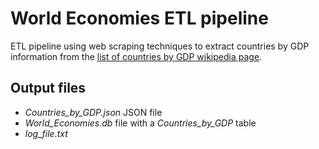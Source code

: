 # World Economies ETL pipeline

ETL pipeline using web scraping techniques to extract countries by GDP information from the [list of countries by GDP wikipedia page](https://web.archive.org/web/20230902185326/https://en.wikipedia.org/wiki/List_of_countries_by_GDP_%28nominal%29).

## Output files
- *Countries_by_GDP.json* JSON file
- *World_Economies.db* file with a *Countries_by_GDP* table
- *log_file.txt* 

